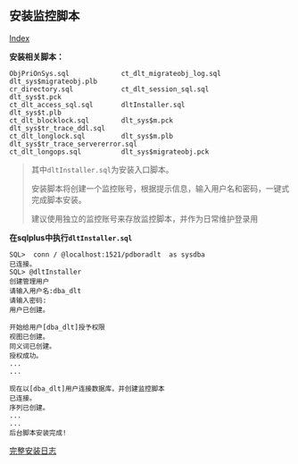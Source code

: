 ## <a name='install'>安装监控脚本</a>

<a href='index.html' target="_blank">Index</a>

**安装相关脚本：**

```
ObjPriOnSys.sql             ct_dlt_migrateobj_log.sql       dlt_sys$migrateobj.plb
cr_directory.sql            ct_dlt_session_sql.sql          dlt_sys$t.pck
ct_dlt_access_sql.sql       dltInstaller.sql                dlt_sys$t.plb
ct_dlt_blocklock.sql        dlt_sys$m.pck                   dlt_sys$tr_trace_ddl.sql
ct_dlt_longlock.sql         dlt_sys$m.plb                   dlt_sys$tr_trace_servererror.sql
ct_dlt_longops.sql          dlt_sys$migrateobj.pck
```
> 其中`dltInstaller.sql`为安装入口脚本。
>
> 安装脚本将创建一个监控账号，根据提示信息，输入用户名和密码，一键式完成脚本安装。
>
> 建议使用独立的监控账号来存放监控脚本，并作为日常维护登录用

**在sqlplus中执行`dltInstaller.sql`**

```
SQL>  conn / @localhost:1521/pdboradlt  as sysdba
已连接。
SQL> @dltInstaller
创建管理用户
请输入用户名:dba_dlt
请输入密码:
用户已创建。

开始给用户[dba_dlt]授予权限
视图已创建。
同义词已创建。
授权成功。
...
...

现在以[dba_dlt]用户连接数据库，并创建监控脚本
已连接。
序列已创建。
...
...
后台脚本安装完成!
```


[完整安装日志](scriptlog\install.log)
